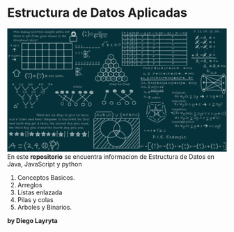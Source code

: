 # Estructura de Datos Aplicadas
![Imagen de Estructura de Datos](./img/estruxtura%20de%20datos.png)
En este **repositorio** se encuentra informacion de 
Estructura de Datos en Java, JavaScript y python
1. Conceptos Basicos.
1. Arreglos
1. Listas enlazada 
1. Pilas y colas
1. Arboles y Binarios.

**by Diego Layryta**